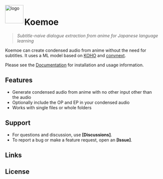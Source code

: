 
<img align="left" width="60" height="60" src="https://condense.moe/images/logo.png" alt="logo">

# Koemoe


> *Subtitle-naive dialogue extraction from anime for Japanese language learning*

Koemoe can create condensed audio from anime without the need for subtitles. It uses a ML model based on [KOHO](https://arxiv.org/abs/2109.00962) and [convnext](https://arxiv.org/abs/2201.03545). 

Please see the [Documentation](https://condense.moe/) for installation and usage information.

## Features

- Generate condensed audio from anime with no other input other than the audio
- Optionally include the OP and EP in your condensed audio
- Works with single files or whole folders

## Support

-   For questions and discussion, use **[Discussions]**.
-   To report a bug or make a feature request, open an **[Issue]**.

## Links

## License
